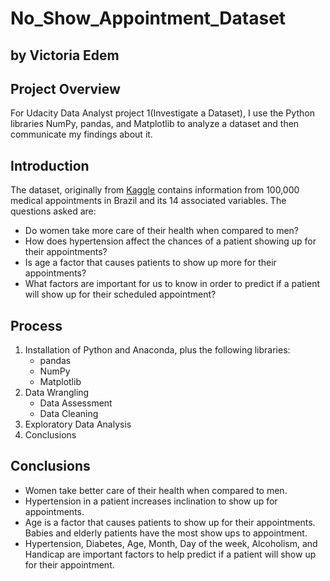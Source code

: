 # No_Show_Appointment_Dataset

## by Victoria Edem

## Project Overview
For Udacity Data Analyst project 1(Investigate a Dataset), I use the Python libraries NumPy, pandas, and Matplotlib to analyze a dataset and then communicate my findings about it. 


## Introduction
The dataset, originally from [Kaggle](https://www.kaggle.com/datasets/joniarroba/noshowappointments) contains information from 100,000 medical appointments in Brazil and its 14 associated variables. The questions asked are:
  * Do women take more care of their health when compared to men?
  * How does hypertension affect the chances of a patient showing up for their appointments?
  * Is age a factor that causes patients to show up more for their appointments?
  * What factors are important for us to know in order to predict if a patient will show up for their scheduled appointment?

## Process
1. Installation of Python and Anaconda, plus the following libraries:
   * pandas
   * NumPy
   * Matplotlib
2. Data Wrangling 
   * Data Assessment
   * Data Cleaning
3. Exploratory Data Analysis
4. Conclusions

## Conclusions
  * Women take better care of their health when compared to men.
  * Hypertension in a patient increases inclination to show up for appointments.
  * Age is a factor that causes patients to show up for their appointments. Babies and elderly patients have the most show ups to appointment.
  * Hypertension, Diabetes, Age, Month, Day of the week, Alcoholism, and Handicap are important factors to help predict if a patient will show up for their appointment.
 

